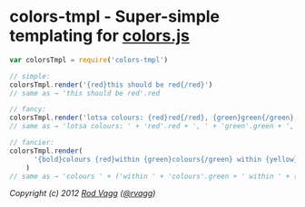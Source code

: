 # colors-tmpl - Super-simple templating for [colors.js](https://github.com/Marak/colors.js)

```js
var colorsTmpl = require('colors-tmpl')

// simple:
colorsTmpl.render('{red}this should be red{/red}')
// same as → 'this should be red'.red

// fancy:
colorsTmpl.render('lotsa colours: {red}red{/red}, {green}green{/green}, {blue}blue{/blue}, yeehaw!')
// same as → 'lotsa colours: ' + 'red'.red + ', ' + 'green'.green + ', ' + 'blue'.blue + ', ' + 'yeehaw!'

// fancier:
colorsTmpl.render(
      '{bold}colours {red}within {green}colours{/green} within {yellow}colours, {underline}oh my!{/underline}{/yellow}{/red} EEEK!{/bold}'
    )
// same as → 'colours ' + ('within ' + 'colours'.green + ' within ' + ('colours, ' + 'oh my!'.underline).yellow).red + ' EEEK!').bold
```

*Copyright (c) 2012 [Rod Vagg](https://github.com/rvagg) ([@rvagg](https://twitter.com/rvagg))*